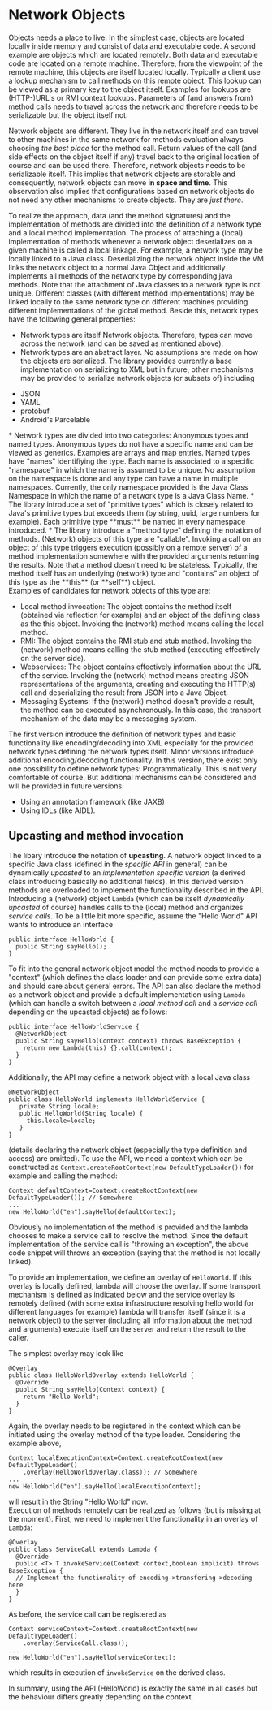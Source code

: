 # Network Objects

Objects needs a place to live. In the simplest case, objects are
located locally inside memory and consist of data and executable
code. A second example are objects which are located remotely. Both data and executable code are located on a remote machine.
Therefore, from the viewpoint of the remote machine, this objects are itself located locally. Typically a client use a
lookup mechanism to call methods on this remote object. This lookup can be viewed as a primary key to the object itself. Examples for lookups are (HTTP-)URL's or RMI context lookups.
Parameters of (and answers from) method calls needs to travel across the network and therefore needs to be serializable but the object itself not.

Network objects are different. They live in the network itself and can travel to other machines in the same network for methods evaluation always choosing *the best place* for the method call. Return values of the call (and side effects on the object itself if any) travel back to the original location of course and can be used there.
Therefore, network objects needs to be serializable itself. This implies that network objects are storable and consequently, network objects can move **in space and time**. This observation also implies that configurations based on network objects do not need any other mechanisms to create objects. They are *just there*.

To realize the approach, data (and the method signatures) and the implementation of methods are divided into the definition of a network type and a local method implementation. The process of attaching a (local) implementation of methods whenever a network object deserializes on a given machine is called a local linkage. For example, a network type may be locally linked to a Java class. Deserializing the network object inside the VM links the network object to a normal Java Object and additionally implements all methods of the network type by corresponding java methods. Note that the attachment of Java classes to a network type is not unique. Different classes (with different method implementations) may be linked locally to the same network type on different machines providing different implementations of the global method. Beside this, network types have the following general properties:

* Network types are itself Network objects. Therefore, types can move across the network (and can be saved as mentioned above).
* Network types are an abstract layer. No assumptions are made on how the objects are serialized. The library provides currently a base implementation on serializing to XML but in future, other mechanisms may be provided to serialize network objects (or subsets of) including
<ul>
<li>JSON
<li>YAML
<li>protobuf
<li>Android's Parcelable
</ul>
* Network types are divided into two categories: Anonymous types and named types. Anonymous types do not have a specific name and can be viewed as generics. Examples are arrays and map entries. Named types have "names" identifiying the type. Each name is associated to a specific "namespace" in which the name is assumed to be unique. No assumption on the namespace is done and any type can have a name in multiple namespaces. Currently, the only namespace provided is the Java Class Namespace in which the name of a network type is a Java Class Name.
* The library introduce a set of "primitive types" which is closely related to Java's primitive types but exceeds them (by string, uuid, large numbers for example). Each primitive type **must** be named in every namespace introduced.
* The library introduce a "method type" defining the notation of methods. (Network) objects of this type are "callable". Invoking a call on an object of this type triggers execution (possibly on a remote server) of a method implementation somewhere with the provided arguments returning the results. Note that a method doesn't need to be stateless. Typically, the method itself has an underlying (network) type and "contains" an 
object of this type as the **this** (or **self**) object.
<br>Examples of candidates for network objects of this type are:
<ul>
<li>Local method invocation: The object contains the method itself (obtained via reflection for example) and an object of the defining class as
the this object. Invoking the (network) method means calling the local method.
<li>RMI: The object contains the RMI stub and stub method. Invoking the (network) method means calling the stub method (executing effectively on
the server side).
<li>Webservices: The object contains effectively information about the URL of the service. Invoking the (network) method means creating JSON representations of the arguments, creating and executing the HTTP(s) call and deserializing the result from JSON into a Java Object.
<li>Messaging Systems: If the (network) method doesn't provide a result, the method can be executed asynchronously. In this case, the transport
mechanism of the data may be a messaging system.
</ul>

<p>
The first version introduce the definition of network types and basic functionality like encoding/decoding into XML especially for the provided network types defining the network types itself. Minor versions introduce additional encoding/decoding functionality. In this version, there exist only one possibility to define network types: Programmatically. This is not very comfortable of course. But additional mechanisms can be
considered and will be provided in future versions:

* Using an annotation framework (like JAXB)
* Using IDLs (like AIDL).

## Upcasting and method invocation

The libary introduce the notation of **upcasting**. A network object linked to a specific Java class (defined in the *specific API* in general) can be dynamically *upcasted* to an *implementation specific version* (a derived class introducing basically no additional fields). In this derived version methods are overloaded to implement the functionality described in the API. Introducing a (network) object `Lambda` (which can be itself *dynamically upcasted* of course) handles calls to the (local) method and organizes *service calls*. To be a little
bit more specific, assume the "Hello World" API wants to introduce an interface

    public interface HelloWorld {
      public String sayHello();
    }

To fit into the general network object model the method needs to provide a "context" (which defines the class loader and can provide some extra data) and should care about general errors. The API can also declare the method as a network object and provide a default implementation using `Lambda` (which can handle a switch between a *local method call* and a *service call* depending on the upcasted objects) as follows:

    public interface HelloWorldService {
      @NetworkObject
      public String sayHello(Context context) throws BaseException {
        return new Lambda(this) {}.call(context);
      }
    }

Additionally, the API may define a network object with a local Java class

    @NetworkObject
    public class HelloWorld implements HelloWorldService {
	   private String locale;
	   public HelloWorld(String locale) {
	     this.locale=locale;
	   }
    }

(details declaring the network object (especially the type definition and access) are omitted). To use the API, we need a context which can be constructed as ``Context.createRootContext(new DefaultTypeLoader())`` for example and calling the method:

    Context defaultContext=Context.createRootContext(new DefaultTypeLoader()); // Somewhere
    ...
    new HelloWorld("en").sayHello(defaultContext);

Obviously no implementation of the method is provided and the lambda chooses to make a service call to resolve the method. Since the default implementation of the service call is "throwing an exception", the above code snippet will throws an exception (saying that the method is not locally linked).

To provide an implementation, we define an overlay of ``HelloWorld``. If this overlay is locally defined, lambda will choose the overlay. If some transport mechanism is defined as indicated below and the service overlay is remotely defined (with some extra infrastructure resolving hello world for different languages for example) lambda will transfer itself (since it is a network object) to the server (including all information about the method and arguments) execute itself on the server and return the result to the caller.

The simplest overlay may look like

    @Overlay
    public class HelloWorldOverlay extends HelloWorld {
      @Override
      public String sayHello(Context context) {
        return "Hello World";
      }
    }

Again, the overlay needs to be registered in the context which can be initiated using the overlay method of the type loader. Considering the example above,

    Context localExecutionContext=Context.createRootContext(new DefaultTypeLoader()
        .overlay(HelloWorldOverlay.class)); // Somewhere
    ...
    new HelloWorld("en").sayHello(localExecutionContext);

will result in the String "Hello World" now.
<br>Execution of methods remotely can be realized as follows (but is missing at the moment). First, we need to implement the functionality in an overlay of ``Lambda``:

    @Overlay
    public class ServiceCall extends Lambda {
      @Override
      public <T> T invokeService(Context context,boolean implicit) throws BaseException {
      // Implement the functionality of encoding->transfering->decoding here
      }
    }

As before, the service call can be registered as 

    Context serviceContext=Context.createRootContext(new DefaultTypeLoader()
        .overlay(ServiceCall.class));
    ...
    new HelloWorld("en").sayHello(serviceContext);

which results in execution of ``invokeService`` on the derived class. 
<p>In summary, using the API (HelloWorld) is exactly the same in all cases but the behaviour differs greatly depending on the context.
